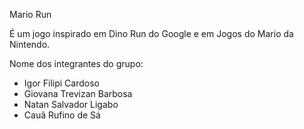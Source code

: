 Mario Run

É um jogo inspirado em Dino Run do Google e em Jogos do Mario da Nintendo.

Nome dos integrantes do grupo:
 - Igor Filipi Cardoso
 - Giovana Trevizan Barbosa
 - Natan Salvador Ligabo
 - Cauã Rufino de Sá
